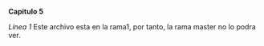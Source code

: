 **Capitulo 5**

*Linea 1*
Este archivo esta en la rama1, por tanto, la rama master no lo podra ver.
